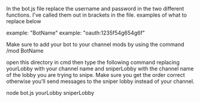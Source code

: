 In the bot.js file replace the username and password in the two different functions. I've called them out in brackets in the file. examples of what to replace below

<replace with the name of the bot in quotes and remove the brakets>
example:
"BotName"

<replace with the oauth code you get from twitch surrounded by quotes and remove the brackets>
example:
"oauth:1235f54g654g6f"

Make sure to add your bot to your channel mods by using the command /mod BotName

open this directory in cmd then type the following command replacing yourLobby with your channel name and sniperLobby with the channel name of the lobby you are trying to snipe. Make sure you get the order correct otherwise you'll send messages to the sniper lobby instead of your channel.


node bot.js yourLobby sniperLobby